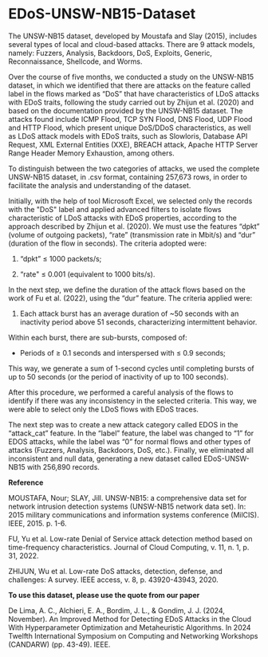 # EDoS-UNSW-NB15-Dataset

The UNSW-NB15 dataset, developed by Moustafa and Slay (2015), includes several types of local and cloud-based attacks. There are 9 attack models, namely: Fuzzers, Analysis, Backdoors, DoS, Exploits, Generic, Reconnaissance, Shellcode, and Worms.

Over the course of five months, we conducted a study on the UNSW-NB15 dataset, in which we identified that there are attacks on the feature called label in the flows marked as “DoS” that have characteristics of LDoS attacks with EDoS traits, following the study carried out by Zhijun et al. (2020) and based on the documentation provided by the UNSW-NB15 dataset. The attacks found include ICMP Flood, TCP SYN Flood, DNS Flood, UDP Flood and HTTP Flood, which present unique DoS/DDoS characteristics, as well as LDoS attack models with EDoS traits, such as Slowloris, Database API Request, XML External Entities (XXE), BREACH attack, Apache HTTP Server Range Header Memory Exhaustion, among others.

To distinguish between the two categories of attacks, we used the complete UNSW-NB15 dataset, in .csv format, containing 257,673 rows, in order to facilitate the analysis and understanding of the dataset.

Initially, with the help of tool Microsoft Excel, we selected only the records with the "DoS" label and applied advanced filters to isolate flows characteristic of LDoS attacks with EDoS properties, according to the approach described by Zhijun et al. (2020). We must use the features “dpkt” (volume of outgoing packets), “rate” (transmission rate in Mbit/s) and “dur” (duration of the flow in seconds). The criteria adopted were:

1) “dpkt” ≤ 1000 packets/s;

2) “rate" ≤ 0.001 (equivalent to 1000 bits/s).

In the next step, we define the duration of the attack flows based on the work of Fu et al. (2022), using the “dur” feature. The criteria applied were:

1) Each attack burst has an average duration of ~50 seconds with an inactivity period above 51 seconds, characterizing intermittent behavior.

Within each burst, there are sub-bursts, composed of:

- Periods of ≥ 0.1 seconds and interspersed with ≤ 0.9 seconds;

This way, we generate a sum of 1-second cycles until completing bursts of up to 50 seconds (or the period of inactivity of up to 100 seconds).

After this procedure, we performed a careful analysis of the flows to identify if there was any inconsistency in the selected criteria. This way, we were able to select only the LDoS flows with EDoS traces.

The next step was to create a new attack category called EDOS in the “attack_cat” feature. In the “label” feature, the label was changed to “1” for EDOS attacks, while the label was “0” for normal flows and other types of attacks (Fuzzers, Analysis, Backdoors, DoS, etc.). Finally, we eliminated all inconsistent and null data, generating a new dataset called EDoS-UNSW-NB15 with 256,890 records.

**Reference**

MOUSTAFA, Nour; SLAY, Jill. UNSW-NB15: a comprehensive data set for network intrusion detection systems (UNSW-NB15 network data set). In: 2015 military communications and information systems conference (MilCIS). IEEE, 2015. p. 1-6.

FU, Yu et al. Low-rate Denial of Service attack detection method based on time-frequency characteristics. Journal of Cloud Computing, v. 11, n. 1, p. 31, 2022. 

ZHIJUN, Wu et al. Low-rate DoS attacks, detection, defense, and challenges: A survey. IEEE access, v. 8, p. 43920-43943, 2020. 

**To use this dataset, please use the quote from our paper**

De Lima, A. C., Alchieri, E. A., Bordim, J. L., & Gondim, J. J. (2024, November). An Improved Method for Detecting EDoS Attacks in the Cloud With Hyperparameter Optimization and Metaheuristic Algorithms. In 2024 Twelfth International Symposium on Computing and Networking Workshops (CANDARW) (pp. 43-49). IEEE.
